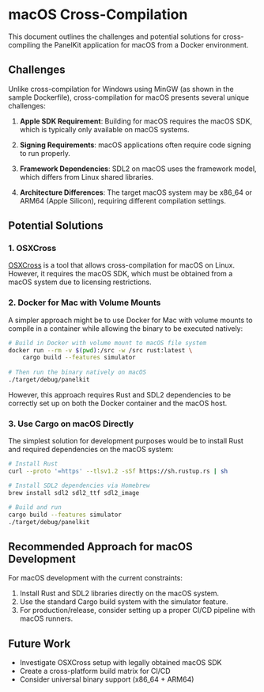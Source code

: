 # macOS Cross-Compilation

This document outlines the challenges and potential solutions for cross-compiling the PanelKit application for macOS from a Docker environment.

## Challenges

Unlike cross-compilation for Windows using MinGW (as shown in the sample Dockerfile), cross-compilation for macOS presents several unique challenges:

1. **Apple SDK Requirement**: Building for macOS requires the macOS SDK, which is typically only available on macOS systems.

2. **Signing Requirements**: macOS applications often require code signing to run properly.

3. **Framework Dependencies**: SDL2 on macOS uses the framework model, which differs from Linux shared libraries.

4. **Architecture Differences**: The target macOS system may be x86_64 or ARM64 (Apple Silicon), requiring different compilation settings.

## Potential Solutions

### 1. OSXCross

[OSXCross](https://github.com/tpoechtrager/osxcross) is a tool that allows cross-compilation for macOS on Linux. However, it requires the macOS SDK, which must be obtained from a macOS system due to licensing restrictions.

### 2. Docker for Mac with Volume Mounts

A simpler approach might be to use Docker for Mac with volume mounts to compile in a container while allowing the binary to be executed natively:

```bash
# Build in Docker with volume mount to macOS file system
docker run --rm -v $(pwd):/src -w /src rust:latest \
    cargo build --features simulator
    
# Then run the binary natively on macOS
./target/debug/panelkit
```

However, this approach requires Rust and SDL2 dependencies to be correctly set up on both the Docker container and the macOS host.

### 3. Use Cargo on macOS Directly

The simplest solution for development purposes would be to install Rust and required dependencies on the macOS system:

```bash
# Install Rust
curl --proto '=https' --tlsv1.2 -sSf https://sh.rustup.rs | sh

# Install SDL2 dependencies via Homebrew
brew install sdl2 sdl2_ttf sdl2_image

# Build and run
cargo build --features simulator
./target/debug/panelkit
```

## Recommended Approach for macOS Development

For macOS development with the current constraints:

1. Install Rust and SDL2 libraries directly on the macOS system.
2. Use the standard Cargo build system with the simulator feature.
3. For production/release, consider setting up a proper CI/CD pipeline with macOS runners.

## Future Work

- Investigate OSXCross setup with legally obtained macOS SDK
- Create a cross-platform build matrix for CI/CD
- Consider universal binary support (x86_64 + ARM64)